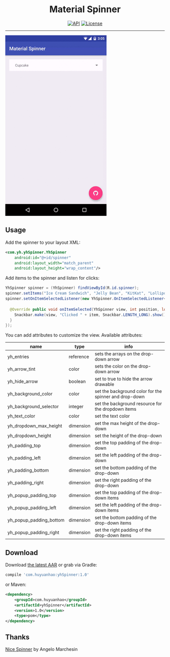 <h1 align="center">Material Spinner</h1>

<p align="center">
  <a target="_blank" href="https://developer.android.com/reference/android/os/Build.VERSION_CODES.html#ICE_CREAM_SANDWICH"><img src="https://img.shields.io/badge/API-14%2B-blue.svg?style=flat" alt="API" /></a>
  <a target="_blank" href="LICENSE"><img src="http://img.shields.io/:license-apache-blue.svg" alt="License" /></a>
</p>

___

![DEMO GIF](demo.gif "DEMO")

Usage
-----

Add the spinner to your layout XML:

```xml
<com.yh.yhSpinner.YhSpinner
    android:id="@+id/spinner"
    android:layout_width="match_parent"
    android:layout_height="wrap_content"/>
```

Add items to the spinner and listen for clicks:

```java
YhSpinner spinner = (YhSpinner) findViewById(R.id.spinner);
spinner.setItems("Ice Cream Sandwich", "Jelly Bean", "KitKat", "Lollipop", "Marshmallow");
spinner.setOnItemSelectedListener(new YhSpinner.OnItemSelectedListener<String>() {

  @Override public void onItemSelected(YhSpinner view, int position, long id, String item) {
    Snackbar.make(view, "Clicked " + item, Snackbar.LENGTH_LONG).show();
  }
});
```

You can add attributes to customize the view. Available attributes:

| name                    | type      | info                                                   |
|-------------------------|-----------|--------------------------------------------------------|
| yh_entries           | reference     | sets the arrays on the drop-down arrow                  |
| yh_arrow_tint           | color     | sets the color on the drop-down arrow                  |
| yh_hide_arrow           | boolean   | set to true to hide the arrow drawable                 |
| yh_background_color     | color     | set the background color for the spinner and drop-down |
| yh_background_selector  | integer   | set the background resource for the dropdown items     |
| yh_text_color           | color     | set the text color                                     |
| yh_dropdown_max_height  | dimension | set the max height of the drop-down                    |
| yh_dropdown_height      | dimension | set the height of the drop-down                        |
| yh_padding_top          | dimension | set the top padding of the drop-down                   |
| yh_padding_left         | dimension | set the left padding of the drop-down                  |
| yh_padding_bottom       | dimension | set the bottom padding of the drop-down                |
| yh_padding_right        | dimension | set the right padding of the drop-down                 |
| yh_popup_padding_top    | dimension | set the top padding of the drop-down items             |
| yh_popup_padding_left   | dimension | set the left padding of the drop-down items            |
| yh_popup_padding_bottom | dimension | set the bottom padding of the drop-down items          |
| yh_popup_padding_right  | dimension | set the right padding of the drop-down items           |

Download
--------

Download [the latest AAR](https://repo1.maven.org/maven2/com/jaredrummler/material-spinner/1.3.1/material-spinner-1.3.1.aar) or grab via Gradle:

```groovy
compile 'com.huyuanhao:yhSpinner:1.0'
```
or Maven:
```xml
<dependency>
	<groupId>com.huyuanhao</groupId>
	<artifactId>yhSpinner</artifactId>
	<version>1.0</version>
	<type>pom</type>
</dependency>
```

Thanks
----------------

[Nice Spinner](https://github.com/arcadefire/nice-spinner) by Angelo Marchesin